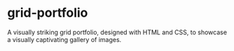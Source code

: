 # grid-portfolio
A visually striking grid portfolio, designed with HTML and CSS, to showcase a visually captivating gallery of images.
